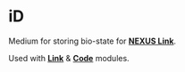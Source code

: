# iD

Medium for storing bio-state for [**NEXUS Link**](untitled-2.md).

Used with [**Link**](untitled-2.md) & [**Code**](untitled-1.md) modules.  


